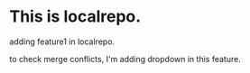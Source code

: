 # This is localrepo.
<p>adding feature1 in localrepo.</P>
<p>to check merge conflicts, I'm adding dropdown in this feature.</p>
